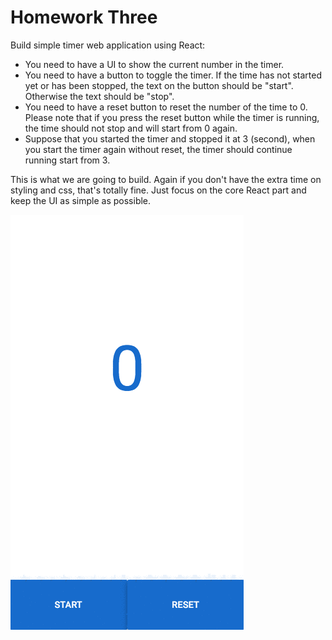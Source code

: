 # Homework Three

Build simple timer web application using React:

* You need to have a UI to show the current number in the timer.
* You need to have a button to toggle the timer. If the time has not started yet or has been stopped, the text on the button should be "start". Otherwise the text should be "stop".
* You need to have a reset button to reset the number of the time to 0. Please note that if you press the reset button while the timer is running, the time should not stop and will start from 0 again.
* Suppose that you started the timer and stopped it at 3 (second), when you start the timer again without reset, the timer should continue running start from 3.

This is what we are going to build. Again if you don't have the extra time on styling and css, that's totally fine. Just focus on the core React part and keep the UI as simple as possible.

![Example](../diagram/dist/react-homework-2.gif)
